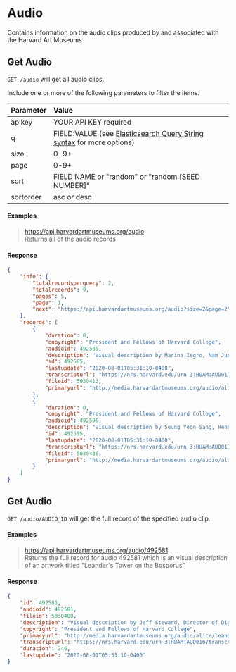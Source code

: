 # Audio

Contains information on the audio clips produced by and associated with the Harvard Art Museums.

## Get Audio

`GET /audio` will get all audio clips.

Include one or more of the following parameters to filter the items.

| Parameter | Value |
| :--------- | :----- |
| apikey | YOUR API KEY required |
| q | FIELD:VALUE (see [Elasticsearch Query String syntax](https://www.elastic.co/guide/en/elasticsearch/reference/5.6/query-dsl-query-string-query.html) for more options) |
| size | 0-9+ |
| page | 0-9+ |
| sort | FIELD NAME or "random" or "random:[SEED NUMBER]" |
| sortorder | asc or desc |

#### Examples

> https://api.harvardartmuseums.org/audio   
> Returns all of the audio records

#### Response

```json
{
    "info": {
        "totalrecordsperquery": 2,
        "totalrecords": 9,
        "pages": 5,
        "page": 1,
        "next": "https://api.harvardartmuseums.org/audio?size=2&page=2"
    },
    "records": [
        {
            "duration": 0,
            "copyright": "President and Fellows of Harvard College",
            "audioid": 492585,
            "description": "Visual description by Marina Isgro, Nam June Paik Research Fellow, Division of Modern and Contemporary Art. Written August 2018.",
            "id": 492585,
            "lastupdate": "2020-08-01T05:31:10-0400",
            "transcripturl": "https://nrs.harvard.edu/urn-3:HUAM:AUD0170transcript",
            "fileid": 5030413,
            "primaryurl": "http://media.harvardartmuseums.org/audio/alice/total-totality-2.mp3"
        },
        {
            "duration": 0,
            "copyright": "President and Fellows of Harvard College",
            "audioid": 492595,
            "description": "Visual description by Seung Yeon Sang, Henderson Curatorial Fellow in East Asian Art, Division of Asian and Mediterranean Art. Written August 2018.",
            "id": 492595,
            "lastupdate": "2020-08-01T05:31:10-0400",
            "transcripturl": "https://nrs.harvard.edu/urn-3:HUAM:AUD0174transcript",
            "fileid": 5030436,
            "primaryurl": "http://media.harvardartmuseums.org/audio/alice/moon-flask.mp3"
        }
    ]
}
```

## Get Audio

`GET /audio/AUDIO_ID` will get the full record of the specified audio clip.

#### Examples

> https://api.harvardartmuseums.org/audio/492581    
> Returns the full record for audio 492581 which is an visual description of an artwork titled "Leander's Tower on the Bosporus"  

#### Response

```json
{
    "id": 492581,
    "audioid": 492581,
    "fileid": 5030408,
    "description": "Visual description by Jeff Steward, Director of Digital Infrastructure and Emerging Technology. Written April 2018. ",
    "copyright": "President and Fellows of Harvard College",
    "primaryurl": "http://media.harvardartmuseums.org/audio/alice/leanders-tower.mp3",
    "transcripturl": "https://nrs.harvard.edu/urn-3:HUAM:AUD0167transcript",
    "duration": 246,
    "lastupdate": "2020-08-01T05:31:10-0400"
}
```
